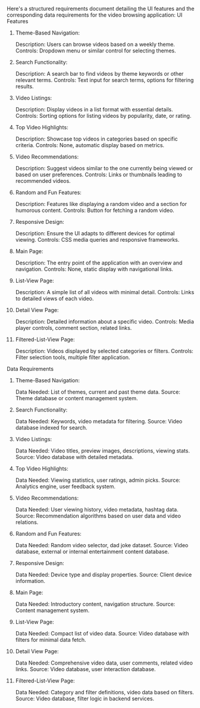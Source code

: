 Here's a structured requirements document detailing the UI features and the corresponding data requirements for the video browsing application:
UI Features
1. Theme-Based Navigation:

    Description: Users can browse videos based on a weekly theme.
    Controls: Dropdown menu or similar control for selecting themes.

2. Search Functionality:

    Description: A search bar to find videos by theme keywords or other relevant terms.
    Controls: Text input for search terms, options for filtering results.

3. Video Listings:

    Description: Display videos in a list format with essential details.
    Controls: Sorting options for listing videos by popularity, date, or rating.

4. Top Video Highlights:

    Description: Showcase top videos in categories based on specific criteria.
    Controls: None, automatic display based on metrics.

5. Video Recommendations:

    Description: Suggest videos similar to the one currently being viewed or based on user preferences.
    Controls: Links or thumbnails leading to recommended videos.

6. Random and Fun Features:

    Description: Features like displaying a random video and a section for humorous content.
    Controls: Button for fetching a random video.

7. Responsive Design:

    Description: Ensure the UI adapts to different devices for optimal viewing.
    Controls: CSS media queries and responsive frameworks.

8. Main Page:

    Description: The entry point of the application with an overview and navigation.
    Controls: None, static display with navigational links.

9. List-View Page:

    Description: A simple list of all videos with minimal detail.
    Controls: Links to detailed views of each video.

10. Detail View Page:

    Description: Detailed information about a specific video.
    Controls: Media player controls, comment section, related links.

11. Filtered-List-View Page:

    Description: Videos displayed by selected categories or filters.
    Controls: Filter selection tools, multiple filter application.

Data Requirements
1. Theme-Based Navigation:

    Data Needed: List of themes, current and past theme data.
    Source: Theme database or content management system.

2. Search Functionality:

    Data Needed: Keywords, video metadata for filtering.
    Source: Video database indexed for search.

3. Video Listings:

    Data Needed: Video titles, preview images, descriptions, viewing stats.
    Source: Video database with detailed metadata.

4. Top Video Highlights:

    Data Needed: Viewing statistics, user ratings, admin picks.
    Source: Analytics engine, user feedback system.

5. Video Recommendations:

    Data Needed: User viewing history, video metadata, hashtag data.
    Source: Recommendation algorithms based on user data and video relations.

6. Random and Fun Features:

    Data Needed: Random video selector, dad joke dataset.
    Source: Video database, external or internal entertainment content database.

7. Responsive Design:

    Data Needed: Device type and display properties.
    Source: Client device information.

8. Main Page:

    Data Needed: Introductory content, navigation structure.
    Source: Content management system.

9. List-View Page:

    Data Needed: Compact list of video data.
    Source: Video database with filters for minimal data fetch.

10. Detail View Page:

    Data Needed: Comprehensive video data, user comments, related video links.
    Source: Video database, user interaction database.

11. Filtered-List-View Page:

    Data Needed: Category and filter definitions, video data based on filters.
    Source: Video database, filter logic in backend services.